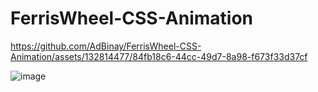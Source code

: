# FerrisWheel-CSS-Animation

https://github.com/AdBinay/FerrisWheel-CSS-Animation/assets/132814477/84fb18c6-44cc-49d7-8a98-f673f33d37cf

![image](https://github.com/AdBinay/FerrisWheel-CSS-Animation/assets/132814477/10ae7083-2184-4c2f-a11d-270338f27a62)



